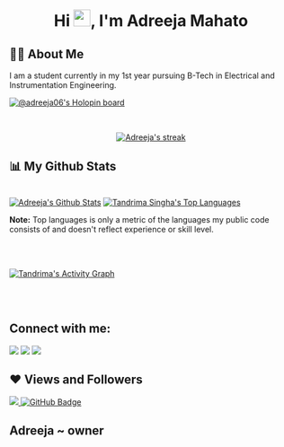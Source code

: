  

<!--  -->


<h1 align="center">Hi <img src="https://raw.githubusercontent.com/MartinHeinz/MartinHeinz/master/wave.gif" width="30px">, I'm Adreeja Mahato </h1>



## 🙋‍♂️ About Me

I am a student currently in my 1st year pursuing B-Tech in Electrical and Instrumentation Engineering. 

 
 [![@adreeja06's Holopin board](https://holopin.me/adreeja06)](https://holopin.io/@adreeja06)

 

</p>

<!-- [![React Badge](https://img.shields.io/badge/-React-61DBFB?style=for-the-badge&labelColor=black&logo=react&logoColor=61DBFB)](#)  [![Javascript Badge](https://img.shields.io/badge/-Javascript-F0DB4F?style=for-the-badge&labelColor=black&logo=javascript&logoColor=F0DB4F)](#) [![Typescript Badge](https://img.shields.io/badge/-Typescript-007acc?style=for-the-badge&labelColor=black&logo=typescript&logoColor=007acc)](#) [![Nodejs Badge](https://img.shields.io/badge/-Nodejs-3C873A?style=for-the-badge&labelColor=black&logo=node.js&logoColor=3C873A)](#) [![GraphQL Badge](https://img.shields.io/badge/-GraphQl-e535ab?style=for-the-badge&labelColor=black&logo=node.js&logoColor=e535ab)](#) -->
<br/>

<p align="center">
    <a href="https://github.com/adreeja06/github-readme-streak-stats">
        <img title="🔥 Get streak stats for your profile at git.io/streak-stats" alt="Adreeja's streak" src="https://github-readme-streak-stats.herokuapp.com/?user=adreeja06&theme=onedark&hide_border=true&stroke=0000&background=060A0CD0"/>
    </a>
</p>

## 📊 My Github Stats

  <br/>
    <a href="https://github.com/adreeja06/github-readme-stats"><img alt="Adreeja's Github Stats" src="https://github-readme-stats.vercel.app/api?username=adreeja06&show_icons=true&count_private=true&theme=synthwave&hide_border=true&bg_color=0D1117" /></a>
  <a href="https://github.com/adreeja06/github-readme-stats"><img alt="Tandrima Singha's Top Languages" src="https://github-readme-stats.vercel.app/api/top-langs/?username=adreeja06&langs_count=8&count_private=true&layout=compact&theme=tokyonight&hide_border=true&bg_color=0D1117" /></a>
  </br>
  
 


  <b>Note:</b> Top languages is only a metric of the languages my public code consists of and doesn't reflect experience or skill level.


<br/>
<br/>

<a href="https://github.com/adreeja06/github-readme-activity-graph"><img alt="Tandrima's Activity Graph" src="https://activity-graph.herokuapp.com/graph?username=adreeja06&bg_color=0D1117&color=5BCDEC&line=5BCDEC&point=FFFFFF&hide_border=true" /></a>

<br/>
<br/>

## Connect with me:
<p align="centre">

<a href = "https://www.linkedin.com/in/adreeja-mahato-84a000226/"><img src="https://img.icons8.com/fluent/48/000000/linkedin.png"/></a>
<a href = ""><img src="https://img.icons8.com/fluent/48/000000/twitter.png"/></a>
<a href = "https://www.instagram.com/_a.d.r.e.e.j.a_/"><img src="https://img.icons8.com/fluent/48/000000/instagram-new.png"/></a>

</p>

## ❤ Views and Followers
<a href="https://github.com/sainik-khaddar/github-profile-views-counter">
    <img src="https://komarev.com/ghpvc/?username=adreeja06">
</a>
<a href="https://github.com/sainik-khaddar?tab=followers"><img src="https://img.shields.io/github/followers/adreeja06?label=Followers&style=social" alt="GitHub Badge"></a>


## Adreeja ~ owner

